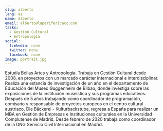 ```yaml
---
slug: alberto
lang: es
name: Alberto
email: alberto@laperifericacc.com
tasks:
  - Gestión Cultural
  - Antropología
social:
  linkedin: none
  twitter: none
  facebook: none
image: portrait.jpg
---
```


Estudia Bellas Artes y Antropología. Trabaja en Gestión Cultural desde 2008, en proyectos con un marcado carácter internacional e interdisciplinar. Realiza una estancia de investigación de un año en el departamento de Educación del Museo Guggenheim de Bilbao, donde investiga sobre las exposiciones de la institución museística y sus programas educativos. Después de 5 años trabajando como coordinador de programación, comisario y responsable de proyectos europeos en el centro cultural austriaco, Die Bäckerei - Kulturbackstube, regresa a España para realizar un MBA en Gestión de Empresas e Instituciones culturales en la Universidad Complutense de Madrid. Desde febrero de 2020 trabaja como coordinador de la ONG Servicio Civil Internacional en Madrid.
